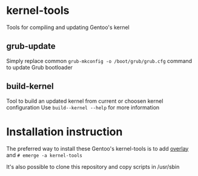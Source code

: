 # kernel-tools
Tools for compiling and updating Gentoo's kernel

## grub-update
Simply replace common `grub-mkconfig -o /boot/grub/grub.cfg` command to update Grub bootloader

## build-kernel
Tool to build an updated kernel from current or choosen kernel configuration
Use `build--kernel --help` for more information

# Installation instruction
The preferred way to install these Gentoo's kernel-tools is to add [overlay](https://github.com/Anard/anard-overlay) and `# emerge -a kernel-tools`

It's also possible to clone this repository and copy scripts in /usr/sbin
